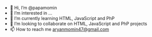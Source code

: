 - 👋 Hi, I’m @papamomin
- 👀 I’m interested in ...
- 🌱 I’m currently learning HTML, JavaScript and PhP
- 💞️ I’m looking to collaborate on HTML, JavaScript and PhP projects
- 📫 How to reach me aryanmomin47@gmail.com

<!---
papamomin/papamomin is a ✨ special ✨ repository because its `README.md` (this file) appears on your GitHub profile.
You can click the Preview link to take a look at your changes.
--->
